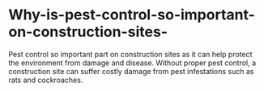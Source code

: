 # Why-is-pest-control-so-important-on-construction-sites-
Pest control so important part on construction sites as it can help protect the environment from damage and disease. Without proper pest control, a construction site can suffer costly damage from pest infestations such as rats and cockroaches.
